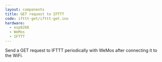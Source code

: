 ```yaml
---
layout: components
title: GET request to IFTTT
code: ifttt-get/ifttt-get.ino
hardware:
  - esp8266
  - WeMos
  - IFTTT
---
```


Send a GET request to IFTTT periodically with WeMos after connecting it to the WiFi.
